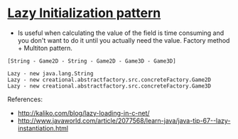 [Lazy Initialization pattern](http://martinfowler.com/bliki/LazyInitialization.html)
=================

* Is useful when calculating the value of the field is time consuming and you don't want to do it until you actually need the value. Factory method + Multiton pattern.
  
```
[String - Game2D - String - Game2D - Game3D - Game3D]

Lazy - new java.lang.String
Lazy - new creational.abstractfactory.src.concreteFactory.Game2D
Lazy - new creational.abstractfactory.src.concreteFactory.Game3D

```

References:

* http://kaliko.com/blog/lazy-loading-in-c-net/
* http://www.javaworld.com/article/2077568/learn-java/java-tip-67--lazy-instantiation.html
